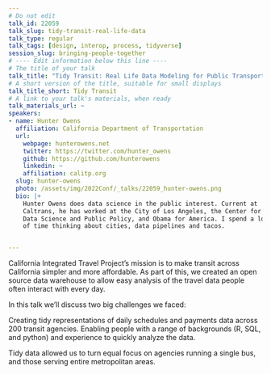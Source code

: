 ```yaml
---
# Do not edit
talk_id: 22059
talk_slug: tidy-transit-real-life-data
talk_type: regular
talk_tags: [design, interop, process, tidyverse]
session_slug: bringing-people-together
# ---- Edit information below this line ----
# The title of your talk
talk_title: "Tidy Transit: Real Life Data Modeling for Public Transportation"
# A short version of the title, suitable for small displays
talk_title_short: Tidy Transit
# A link to your talk's materials, when ready
talk_materials_url: ~
speakers:
- name: Hunter Owens
  affiliation: California Department of Transportation
  url:
    webpage: hunterowens.net
    twitter: https://twitter.com/hunter_owens
    github: https://github.com/hunterowens
    linkedin: ~
    affiliation: calitp.org
  slug: hunter-owens
  photo: /assets/img/2022Conf/_talks/22059_hunter-owens.png
  bio: |+
    Hunter Owens does data science in the public interest. Current at
    Caltrans, he has worked at the City of Los Angeles, the Center for
    Data Science and Public Policy, and Obama for America. I spend a lot
    of time thinking about cities, data pipelines and tacos.


---
```


<!-- ABSTRACT ----
Please write abstract below. You may use simple markdown (links, code style, bold, italics)
-->

California Integrated Travel Project’s mission is to make transit across
California simpler and more affordable. As part of this, we created an open
source data warehouse to allow easy analysis of the travel data people often
interact with every day.

In this talk we’ll discuss two big challenges we faced:

Creating tidy representations of daily schedules and payments data across 200
transit agencies. Enabling people with a range of backgrounds (R, SQL, and
python) and experience to quickly analyze the data.

Tidy data allowed us to turn equal focus on agencies running a single bus, and
those serving entire metropolitan areas.
